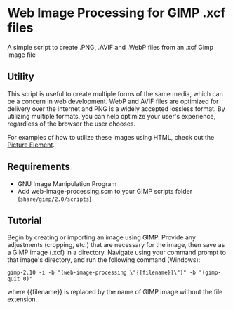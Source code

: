 # Web Image Processing for GIMP .xcf files
A simple script to create .PNG, .AVIF and .WebP files from an .xcf Gimp image file

## Utility
This script is useful to create multiple forms of the same media, which can be a concern in web development.  WebP and AVIF files are optimized for
delivery over the internet and PNG is a widely accepted lossless format.  By utilizing multiple formats, you can help optimize your user's experience, regardless of the browser the user chooses.

For examples of how to utilize these images using HTML, check out the [Picture Element](https://developer.mozilla.org/en-US/docs/Web/HTML/Element/picture).

## Requirements
- GNU Image Manipulation Program
- Add web-image-processing.scm to your GIMP scripts folder (```share/gimp/2.0/scripts```)

## Tutorial
Begin by creating or importing an image using GIMP.  Provide any adjustments (cropping, etc.) that are necessary for the image, then save as a GIMP image (.xcf) in a directory.  Navigate using your command prompt to that image's directory, and run the following command (Windows):

``` gimp-2.10 -i -b "(web-image-processing \"{{filename}}\")" -b "(gimp-quit 0)" ```

where {{filename}} is replaced by the name of GIMP image without the file extension.
